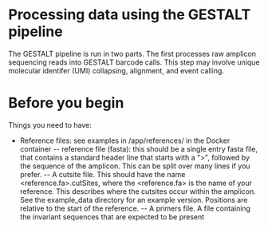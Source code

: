 Processing data using the GESTALT pipeline
=============

The GESTALT pipeline is run in two parts. The first processes raw amplicon sequencing reads into GESTALT barcode calls. This step may involve unique molecular identifer (UMI) collapsing, alignment, and event calling.

Before you begin
=============
Things you need to have:

- Reference files: see examples in /app/references/ in the Docker container
-- reference file (fasta): this should be a single entry fasta file, that contains a standard header line that starts with a ">", followed by the sequence of the amplicon. This can be split over many lines if you prefer.
-- A cutsite file. This should have the name <reference.fa>.cutSites, where the <reference.fa> is the name of your reference. This describes where the cutsites occur within the amplicon. See the example_data directory for an example version. Positions are relative to the start of the reference.
-- A primers file. A file containing the invariant sequences that are expected to be present 
